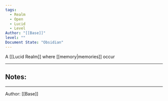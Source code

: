 ```yaml
---
tags:
  - Realm
  - Open
  - Lucid
  - Level
Author: "[[Base]]"
level: ""
Document State: "Obsidian"
---
```

A [[Lucid Realm]] where [[memory|memories]] occur
- - -
## Notes:

- - -
Author: [[Base]]